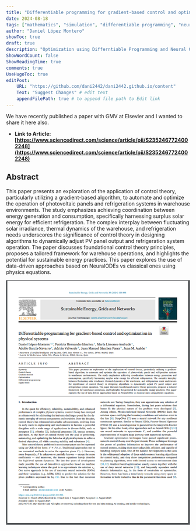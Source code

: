 ```yaml
---
title: "Differentiable programming for gradient-based control and optimization in physical systems"
date: 2024-08-18
tags: ["mathematics", "simulation", "differentiable programming", "neural ODEs", "optimization"]
author: "Daniel López Montero"
showToc: true
draft: true
description: "Optimization using Differntiable Programming and Neural ODEs."
ShowWordCount: false
ShowReadingTime: true
comments: true
UseHugoToc: true
editPost:
    URL: "https://github.com/dani2442/dani2442.github.io/content"
    Text: "Suggest Changes" # edit text
    appendFilePath: true # to append file path to Edit link
---
```


We have recently published a paper with GMV at Elsevier and I wanted to share it here also. 

- **Link to Article: [https://www.sciencedirect.com/science/article/pii/S2352467724002248](https://www.sciencedirect.com/science/article/pii/S2352467724002248)**


## Abstract
This paper presents an exploration of the application of control theory, particularly utilizing a gradient-based algorithm, to automate and optimize the operation of photovoltaic panels and refrigeration systems in warehouse environments. The study emphasizes achieving coordination between energy generation and consumption, specifically harnessing surplus solar energy for efficient refrigeration. The complex interplay between fluctuating solar irradiance, thermal dynamics of the warehouse, and refrigeration needs underscores the significance of control theory in designing algorithms to dynamically adjust PV panel output and refrigeration system operation. The paper discusses foundational control theory principles, proposes a tailored framework for warehouse operations, and highlights the potential for sustainable energy practices. This paper explores the use of data-driven approaches based on NeuralODEs vs classical ones using physics equations.

![](paper_cover.png)

